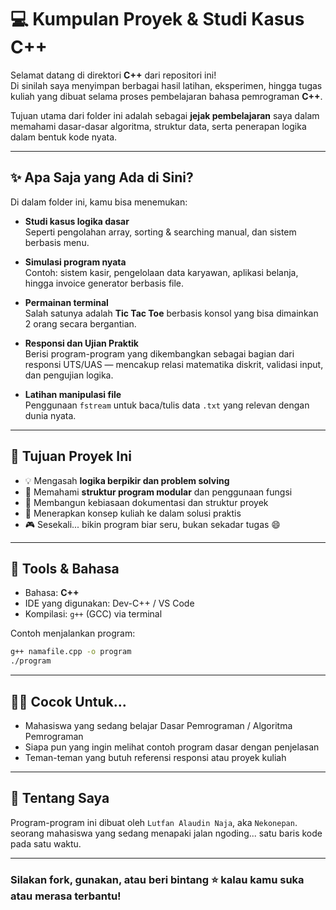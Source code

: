 # 💻 Kumpulan Proyek & Studi Kasus C++

Selamat datang di direktori **C++** dari repositori ini!  
Di sinilah saya menyimpan berbagai hasil latihan, eksperimen, hingga tugas kuliah yang dibuat selama proses pembelajaran bahasa pemrograman **C++**.

Tujuan utama dari folder ini adalah sebagai **jejak pembelajaran** saya dalam memahami dasar-dasar algoritma, struktur data, serta penerapan logika dalam bentuk kode nyata.

---

## ✨ Apa Saja yang Ada di Sini?

Di dalam folder ini, kamu bisa menemukan:

- **Studi kasus logika dasar**  
Seperti pengolahan array, sorting & searching manual, dan sistem berbasis menu.

- **Simulasi program nyata**  
Contoh: sistem kasir, pengelolaan data karyawan, aplikasi belanja, hingga invoice generator berbasis file.

- **Permainan terminal**  
Salah satunya adalah **Tic Tac Toe** berbasis konsol yang bisa dimainkan 2 orang secara bergantian.

- **Responsi dan Ujian Praktik**  
Berisi program-program yang dikembangkan sebagai bagian dari responsi UTS/UAS — mencakup relasi matematika diskrit, validasi input, dan pengujian logika.

- **Latihan manipulasi file**  
Penggunaan `fstream` untuk baca/tulis data `.txt` yang relevan dengan dunia nyata.

---

## 🎯 Tujuan Proyek Ini

- 💡 Mengasah **logika berpikir dan problem solving**
- 🧠 Memahami **struktur program modular** dan penggunaan fungsi
- 📂 Membangun kebiasaan dokumentasi dan struktur proyek
- 🔧 Menerapkan konsep kuliah ke dalam solusi praktis
- 🎮 Sesekali... bikin program biar seru, bukan sekadar tugas 😄

---

## 🧰 Tools & Bahasa

- Bahasa: **C++**
- IDE yang digunakan: Dev-C++ / VS Code
- Kompilasi: `g++` (GCC) via terminal

Contoh menjalankan program:
```bash
g++ namafile.cpp -o program
./program
```

--- 

## 👨‍🎓 Cocok Untuk...
- Mahasiswa yang sedang belajar Dasar Pemrograman / Algoritma Pemrograman
- Siapa pun yang ingin melihat contoh program dasar dengan penjelasan
- Teman-teman yang butuh referensi responsi atau proyek kuliah

---

## 🙋 Tentang Saya
Program-program ini dibuat oleh `Lutfan Alaudin Naja`, aka `Nekonepan`.
seorang mahasiswa yang sedang menapaki jalan ngoding... satu baris kode pada satu waktu.

---

### Silakan fork, gunakan, atau beri bintang ⭐ kalau kamu suka atau merasa terbantu!